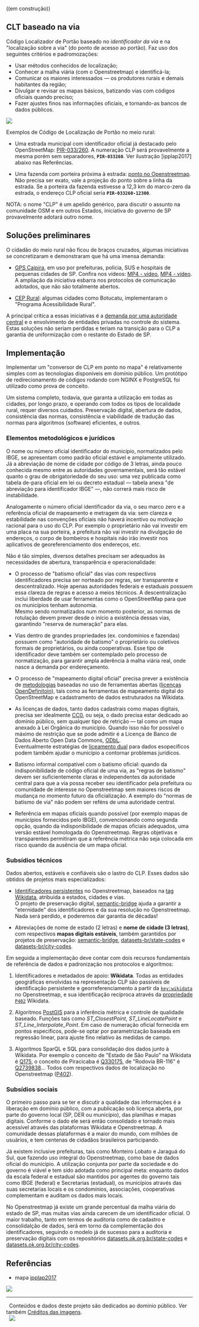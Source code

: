 ((em construção))

## CLT baseado na via
Código Localizador de Portão baseado no *identificador da via* e na "localização sobre a via" (do ponto de acesso ao portão). Faz uso dos seguintes critérios e padromozações:
* Usar métodos conhecidos de localização;
* Conhecer a malha viária (com o Openstreetmap) e identificá-la;
* Comunicar os maiores interessados &mdash; os produtores rurais e demais habitantes da região;
* Divulgar e revisar os mapas básicos, batizando vias com códigos oficiais quando preciso;
* Fazer ajustes finos nas informações oficiais, e tornando-as bancos de dados públicos.

![](assets/CLP-resumo1b.png)

Exemplos de Código de Localização de Portão no meio rural:

* Uma estrada municipal com identificador oficial já destacado pelo OpenStreetMap: [PIR-033/260](https://www.openstreetmap.org/way/485934035#map=14/-22.8511/-47.9207). A numeração CLP será provavelmente a mesma porém sem separadores, **`PIR-033260`**. Ver ilustração [ipplap2017] abaixo nas Referências.

* Uma fazenda com porteira próxima à estrada: [ponto no Openstreetmap](https://www.openstreetmap.org/node/5679199345#map=15/-22.8603/-47.9208).  Não precisa ser exato, vale a projeção do ponto sobre a linha da estrada. Se a porteira da fazenda estivesse a 12,3 km do marco-zero da estrada, o endereço CLP oficial seria  **`PIR-033260-12300`**.

NOTA:  o nome "CLP" é um apelido genérico, para discutir o assunto na comunidade OSM e em outros Estados, iniciativa do governo de SP provavelmente adotará outro nome.


## Soluções preliminares

O cidadão do meio rural não ficou de braços cruzados, algumas iniciativas se concretizaram e demonstraram que há uma imensa demanda:

*  [GPS Caipira](https://www.revide.com.br/noticias/tecnologia/gps-caipira-surge-como-solucao-para-localizacao-e-seguranca-na-zona-rural/), em uso por prefeituras, polícia, SUS e hospitais de pequenas cidades de SP. Confira nos vídeos: [MP4 - vídeo](https://t.me/OSMBrasil_Comunidade/34694), [MP4 - vídeo](https://t.me/OSMBrasil_Comunidade/34695).  A ampliação da iniciativa esbarra nos protocolos de comunicação adotados, que não são totalmente abertos.

* [CEP Rural](https://www.orolo.com.br/botucatu-sp/cep-rural-chega-a-1-200-propriedades-rurais-de-botucatu/): algumas cidades como Botucatu, implementaram o "Programa Acessibilidade Rural".

A principal crítica a essas iniciativas é a [demanda por uma autoridade central](https://doi.org/10.5281/zenodo.159004) e o envolvimento de entidades privadas no controle do sistema. Estas soluções não seriam perdidas e teriam na transição para o CLP a garantia de uniformização com o restante do Estado de SP.

## Implementação

Implementar um "conversor de CLP em ponto no mapa" é relativamente simples com as tecnologias disponíveis em domínio público. Um protótipo de redirecionamento de códigos rodando com NGINX e PostgreSQL foi utilizado como prova de conceito.

Um sistema completo,  todavia, que garanta a utilização em todas as cidades, por longo prazo, e operando com todos os tipos de localidade rural, requer diversos cuidados. Preservação digital, abertura de dados, consistência das normas, consistência e viabilidade de tradução das normas para algoritmos (software) eficientes, e outros.

### Elementos metodológicos e jurídicos

O nome ou número oficial identificador do município, normatizados pelo IBGE, se apresentam como padrão oficial estável e amplamente utilizado.  Já a   abreviação de nome de cidade por código de 3 letras, ainda pouco conhecida mesmo entre as autoridades governamentais, será tão estável quanto o grau de obrigatoriedade do seu uso: uma vez publicada como tabela de-para oficial em lei ou decreto estadual &mdash; tabela anexa "de abreviação para identificador IBGE" &mdash;, não correrá mais risco de instabilidade.

Analogamente o  número oficial identificador da via, o seu marco zero e a referência oficial de mapeamento e metragem da via: sem clareza e estabilidade nas convenções oficiais não haverá incentivo ou motivação racional para o uso do CLP. Por exemplo o proprietário não vai investir em uma placa na sua porteira, a prefeitura não vai investir na divulgação de endereços, o corpo de bombeiros e hospitais não irão investir nos aplicativos de georeferenciamento dos endereços, etc.

Não é tão simples, diversos detalhes precisam ser adequados às necessidades de abertura, transparência e operacionalidade:

* O processo de "batismo oficial" das vias com respectivos identificadores precisa ser norteado por regras, ser transparente e descentralizado. Hoje apenas autoridades federais e estaduais possuem essa clareza de regras e acesso a meios técnicos. A descentralização inclui liberdade de usar ferramentas como o OpenStreetMap para que os municípios tenham autonomia. <br/>Mesmo  sendo normatizados num momento posterior, as normas de rotulação devem prever desde o início a existência dessas vias, garantindo "reserva de numeração" para elas.

* Vias dentro de grandes propriedades (ex. condomínios e fazendas) possuem como "autoridade de batismo" o proprietário ou coletivos formais de proprietários, ou ainda cooperativas. Esse tipo de identificador deve também ser contemplado pelo processo de normatização, para garantir ampla aderência à malha viária real,  onde nasce a demanda por endereçamento.

* O processo de "mapeamento digital oficial" precisa prever a existência de [metodologias](https://wiki.openstreetmap.org/wiki/WikiProject_Brazil/Modelos_de_Contrato) baseadas no uso de ferramentas abertas ([licenças OpenDefinitoin](https://opendefinition.org/od/2.0/pt-br/)), tais como as ferramentas de mapeamento digital do OpenStreetMap e cadastramento de dados estruturados na Wikidata.

* As licenças de dados, tanto dados cadastrais como mapas digitais, precisa ser idealmente [CC0](http://creativecommons.org/publicdomain/zero/1.0/legalcode), ou seja, o dado precisa estar dedicado ao domínio público, sem qualquer tipo de retrição &mdash; tal como um mapa anexado à Lei Orgânica do  município. Quando isso não for possível o máximo de restrição que se pode admitir é a Licença de Banco de Dados Aberto Open Data Commons, [ODbL](http://opendatacommons.org/licenses/odbl/1.0). <br/>Eventualmente estratégias de [liceamento dual](https://en.wikipedia.org/wiki/Multi-licensing) para dados esopecíficos podem também ajudar o município a contornar problemas jurídicos.

* Batismo informal compatível com o batismo oficial: quando da indisponibilidade de código oficial de uma via, as "regras de batismo" devem ser suficientemente claras e independentes da autoridade central para que a via possa receber seu identificador pela prefeitura ou comunidade de interesse no Openstreetmap sem maiores riscos de mudança no momento futuro da oficialização. A exemplo do  "normas de batismo de via" não podem ser reféns de uma autoridade central.

* Referência em mapas oficiais quando possível (por exemplo mapas de municípios fornecidos pelo IBGE), convencionando como segunda opção, quando da indisponibilidade de mapas oficiais adequados, uma versão estável homologada do Openstreetmap. Regras objetivas e transparentes permitiram que a referência métrica não seja colocada em risco quando da ausência de um  mapa oficial.

### Subsídios técnicos

Dados abertos, estáveis e confiáveis são o lastro do CLP. Esses dados são obtidos de projetos mais especializados:

* [Identificadores persistentes](https://wiki.openstreetmap.org/wiki/Permanent_ID) no Openstreetmap, baseados na [tag Wikidata](https://wiki.openstreetmap.org/wiki/Key:wikidata), atribuida a estados, cidades e vias. <br/> O projeto de preservação digital,  [semantic-bridge](https://github.com/OSMBrasil/semantic-bridge) ajuda a garantir a "eternidade" dos identificadores e da sua resolução no Openstreetmap. Nada será perdido, e poderemos dar garantia de décadas!

* Abreviações de nome de estado (2 letras) e **nome de cidade (3 letras)**, com respectivos **mapas digitais estáveis**, também garantidos por projetos de preservação:  [semantic-bridge](https://github.com/OSMBrasil/semantic-bridge), [datasets-br/state-codes](https://Datasets.OK.org.BR/state-codes) e [datasets-br/city-codes](https://Datasets.OK.org.BR/city-codes).

Em seguida a implementação deve contar com dois recursos fundamentais de referência de dados e padronização nos protocolos e algoritmos:

1. Identificadores e metadados de apoio: **Wikidata**. Todas as entidades geográficas envolvidas na representação CLP são passíveis de identificação persistente e georreferenciamento a partir da [`key:wikidata`](https://wiki.openstreetmap.org/wiki/Key:wikidata) no Openstreetmap, e sua identificação recíproca através da [propriedade `P402`](https://www.wikidata.org/wiki/Property:P402) Wikidata.

2. Algoritmos [PostGIS](https://postgis.net/docs/manual-2.0/) para a inferência métrica  e controle de qualidade baseado. Funções tais como *ST_ClosestPoint*, *ST_LineLocatePoint* e *ST_Line_Interpolate_Point*. Em caso de numeração oficial fornecida em pontos específicos, pode-se optar por parametrização baseada em regressão linear, para ajuste fino relativo às medidas de campo.   

3. Algoritmos SparQL e SQL para consolidação dos dados junto à Wikidata. Por exemplo o conceito de "Estado de São Paulo" na Wikidata é  [Q175](http://wikidata.org/entity/Q175), o conceito de Piracicaba é  [Q330175](http://wikidata.org/entity/Q330175), de "Rodovia BR-116" é [Q2739838](http://wikidata.org/entity/Q2739838)... Todos com respectivos dados de localização no Openstreetmap ([P402](http://wikidata.org/entity/P402)).

### Subsídios sociais
O primeiro passo para se ter e discutir a qualidade das informações é a liberação em domínio público, com a publicação sob licença aberta, por parte do governo local (SP, DER ou município), das planilhas e mapas digitais. Conforme o dado ele será então consolidado e tornado mais acessível através das plataformas Wikidata e Openstreetmap. A comunidade dessas plataformas é a maior do mundo, com milhões de usuários, e tem centenas de cidadãos brasileiros participando.

Já existem inclusive prefeituras, tais como Monteiro Lobato e Jaraguá do Sul, que fazendo uso integral do Openstreetmap, como base de dados oficial do município. A utilização conjunta por parte da sociedade e do governo é viável e tem sido adotada como principal meta: enquanto dados da escala federal e estadual são mantidos por agentes do governo tais como IBGE (federal) e Secretarias (estadual), os municípios através das suas secretarias locais e os condomínios, associações, cooperativas complementam e auditam os dados mais locais.

No Openstreetmap já existe um grande percentual da malha viária do estado de SP, mas muitas vias ainda carecem de um identificador oficial. O maior trabalho, tanto em termos de auditoria como de cadastro e consolidalção de dados, será em torno da complementação dos identificadores, seguindo o modelo já de sucesso para a auditoria e preservação digitais com os repositórios  [datasets.ok.org.br/state-codes](http://datasets.ok.org.br/state-codes) e [datasets.ok.org.br/city-codes](http://datasets.ok.org.br/city-codes).

## Referências

* mapa [ipplap2017](http://www.ipplap.com.br/docs/MAPA%20DE%20ESTRADAS%20RURAIS%20ATUALIZACAO%20SET%202017%20%20-%20VERSO.pdf)

[ ![](assets/legendaMapasVias.png) ](https://raw.githubusercontent.com/OSMBrasil/CLP/master/assets/legendaMapasVias.png)


------


&#160;&#160;Conteúdos e dados deste projeto são dedicados ao domínio público. Ver também [Créditos das imagens](assets/README.md#Imagens).   <br/>&#160;&#160;[![](assets/CC0-logo-200px.png) ](LICENSE.md)
